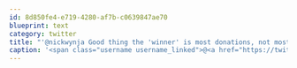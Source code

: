 ```yaml
---
id: 8d850fe4-e719-4280-af7b-c0639847ae70
blueprint: text
category: twitter
title: "'@nickwynja Good thing the 'winner' is most donations, not most facial hair"
caption: '<span class="username username_linked">@<a href="https://twitter.com/nickwynja" title="Nick Wynja">nickwynja</a></span> Good thing the ''winner'' is most donations, not most facial hair'
---
```

